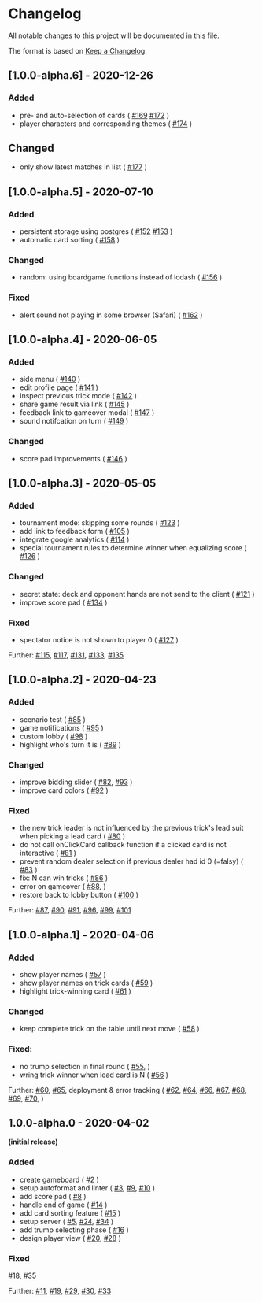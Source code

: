 # Changelog
All notable changes to this project will be documented in this file.

The format is based on [Keep a Changelog](https://keepachangelog.com/en/1.0.0/).

## [1.0.0-alpha.6] - 2020-12-26

### Added

- pre- and auto-selection of cards (
  [#169](https://github.com/wizard-online/wizard-online/pull/169)
  [#172](https://github.com/wizard-online/wizard-online/pull/172)
)
- player characters and corresponding themes (
  [#174](https://github.com/wizard-online/wizard-online/pull/174)
)

## Changed

- only show latest matches in list (
  [#177](https://github.com/wizard-online/wizard-online/pull/177)
)


## [1.0.0-alpha.5] - 2020-07-10

### Added

- persistent storage using postgres (
  [#152](https://github.com/wizard-online/wizard-online/pull/152)
  [#153](https://github.com/wizard-online/wizard-online/pull/153)
)
- automatic card sorting (
  [#158](https://github.com/wizard-online/wizard-online/pull/158)
)

### Changed

- random: using boardgame functions instead of lodash (
  [#156](https://github.com/wizard-online/wizard-online/pull/156)
)

### Fixed

- alert sound not playing in some browser (Safari) (
  [#162](https://github.com/wizard-online/wizard-online/pull/162)
)

## [1.0.0-alpha.4] - 2020-06-05

### Added

- side menu (
  [#140](https://github.com/wizard-online/wizard-online/pull/140)
)
- edit profile page (
  [#141](https://github.com/wizard-online/wizard-online/pull/141)
)
- inspect previous trick mode (
  [#142](https://github.com/wizard-online/wizard-online/pull/142)
)
- share game result via link (
  [#145](https://github.com/wizard-online/wizard-online/pull/145)
)
- feedback link to gameover modal (
  [#147](https://github.com/wizard-online/wizard-online/pull/147)
)
- sound notifcation on turn (
  [#149](https://github.com/wizard-online/wizard-online/pull/149)
)

### Changed

- score pad improvements (
  [#146](https://github.com/wizard-online/wizard-online/pull/146)
)

## [1.0.0-alpha.3] - 2020-05-05

### Added
- tournament mode: skipping some rounds (
  [#123](https://github.com/wizard-online/wizard-online/pull/123)
)
- add link to feedback form (
  [#105](https://github.com/wizard-online/wizard-online/pull/105)
)
- integrate google analytics (
  [#114](https://github.com/wizard-online/wizard-online/pull/114)
)
- special tournament rules to determine winner when equalizing score (
  [#126](https://github.com/wizard-online/wizard-online/pull/126)
)


### Changed
- secret state: deck and opponent hands are not send to the client (
  [#121](https://github.com/wizard-online/wizard-online/pull/121)
)
- improve score pad (
  [#134](https://github.com/wizard-online/wizard-online/pull/134)
)

### Fixed
- spectator notice is not shown to player 0 (
  [#127](https://github.com/wizard-online/wizard-online/pull/127)
)

Further:
  [#115](https://github.com/wizard-online/wizard-online/pull/115),
  [#117](https://github.com/wizard-online/wizard-online/pull/117),
  [#131](https://github.com/wizard-online/wizard-online/pull/131),
  [#133](https://github.com/wizard-online/wizard-online/pull/133),
  [#135](https://github.com/wizard-online/wizard-online/pull/135)

## [1.0.0-alpha.2] - 2020-04-23

### Added
- scenario test (
  [#85](https://github.com/wizard-online/wizard-online/pull/85)
  )
- game notifications (
  [#95](https://github.com/wizard-online/wizard-online/pull/95)
  )
- custom lobby (
  [#98](https://github.com/wizard-online/wizard-online/pull/98)
  )
- highlight who's turn it is (
  [#89](https://github.com/wizard-online/wizard-online/pull/89)
  )

### Changed
- improve bidding slider (
  [#82](https://github.com/wizard-online/wizard-online/pull/82),
  [#93](https://github.com/wizard-online/wizard-online/pull/93)
  )
- improve card colors (
  [#92](https://github.com/wizard-online/wizard-online/pull/92)
  )

### Fixed

- the new trick leader is not influenced by the previous trick's lead suit when picking a lead card (
  [#80](https://github.com/wizard-online/wizard-online/pull/80)
)
- do not call onClickCard callback function if a clicked card is not interactive (
  [#81](https://github.com/wizard-online/wizard-online/pull/81)
)
- prevent random dealer selection if previous dealer had id 0 (=falsy) (
  [#83](https://github.com/wizard-online/wizard-online/pull/83)
)
- fix: N can win tricks (
  [#86](https://github.com/wizard-online/wizard-online/pull/86)
)
- error on gameover (
  [#88](https://github.com/wizard-online/wizard-online/pull/88),
)
- restore back to lobby button (
  [#100](https://github.com/wizard-online/wizard-online/pull/100)
)

Further:
  [#87](https://github.com/wizard-online/wizard-online/pull/87),
  [#90](https://github.com/wizard-online/wizard-online/pull/90),
  [#91](https://github.com/wizard-online/wizard-online/pull/91),
  [#96](https://github.com/wizard-online/wizard-online/pull/96),
  [#99](https://github.com/wizard-online/wizard-online/pull/99),
  [#101](https://github.com/wizard-online/wizard-online/pull/101)
 

## [1.0.0-alpha.1] - 2020-04-06

### Added
- show player names (
  [#57](https://github.com/wizard-online/wizard-online/pull/57)
  )
- show player names on trick cards (
  [#59](https://github.com/wizard-online/wizard-online/pull/59)
  )
- highlight trick-winning card (
  [#61](https://github.com/wizard-online/wizard-online/pull/61)
  )

### Changed
- keep complete trick on the table until next move (
  [#58](https://github.com/wizard-online/wizard-online/pull/58)
  )


### Fixed:
- no trump selection in final round (
  [#55](https://github.com/wizard-online/wizard-online/pull/55),
)
- wring trick winner when lead card is N (
  [#56](https://github.com/wizard-online/wizard-online/pull/56)
)

Further: 
  [#60](https://github.com/wizard-online/wizard-online/pull/60),
  [#65](https://github.com/wizard-online/wizard-online/pull/65),
deployment & error tracking (
  [#62](https://github.com/wizard-online/wizard-online/pull/62),
  [#64](https://github.com/wizard-online/wizard-online/pull/64),
  [#66](https://github.com/wizard-online/wizard-online/pull/66),
  [#67](https://github.com/wizard-online/wizard-online/pull/67),
  [#68](https://github.com/wizard-online/wizard-online/pull/68),
  [#69](https://github.com/wizard-online/wizard-online/pull/69),
  [#70](https://github.com/wizard-online/wizard-online/pull/70),
  )

## 1.0.0-alpha.0 - 2020-04-02
**(initial release)**

### Added
- create gameboard (
  [#2](https://github.com/wizard-online/wizard-online/pull/2)
  )
- setup autoformat and linter (
  [#3](https://github.com/wizard-online/wizard-online/pull/3),
  [#9](https://github.com/wizard-online/wizard-online/pull/9),
  [#10](https://github.com/wizard-online/wizard-online/pull/10)
  )
- add score pad (
  [#8](https://github.com/wizard-online/wizard-online/pull/8)
  )
- handle end of game (
  [#14](https://github.com/wizard-online/wizard-online/pull/14)
  )
- add card sorting feature (
  [#15](https://github.com/wizard-online/wizard-online/pull/15)
  )
- setup server (
  [#5](https://github.com/wizard-online/wizard-online/pull/5),
  [#24](https://github.com/wizard-online/wizard-online/pull/24),
  [#34](https://github.com/wizard-online/wizard-online/pull/34)
  )
- add trump selecting phase (
  [#16](https://github.com/wizard-online/wizard-online/pull/16)
  )
- design player view (
  [#20](https://github.com/wizard-online/wizard-online/pull/20),
  [#28](https://github.com/wizard-online/wizard-online/pull/28)
  )

### Fixed
  [#18](https://github.com/wizard-online/wizard-online/pull/18),
  [#35](https://github.com/wizard-online/wizard-online/pull/35)

Further:
  [#11](https://github.com/wizard-online/wizard-online/pull/11),
  [#19](https://github.com/wizard-online/wizard-online/pull/19),
  [#29](https://github.com/wizard-online/wizard-online/pull/29),
  [#30](https://github.com/wizard-online/wizard-online/pull/30),
  [#33](https://github.com/wizard-online/wizard-online/pull/33)
